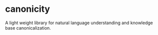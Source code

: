 # canonicity
A light weight library for natural language understanding and knowledge base canonicalization.
